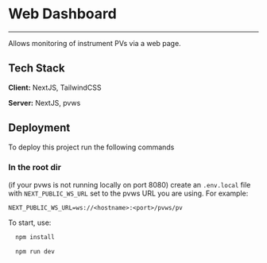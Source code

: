 # Web Dashboard

---

Allows monitoring of instrument PVs via a web page.

## Tech Stack

**Client:** NextJS, TailwindCSS

**Server:** NextJS, pvws

## Deployment

To deploy this project run the following commands

### In the root dir

(if your pvws is not running locally on port 8080) create an `.env.local` file with `NEXT_PUBLIC_WS_URL` set to the pvws URL you are using. For example:

```.env.local
NEXT_PUBLIC_WS_URL=ws://<hostname>:<port>/pvws/pv
```

To start, use:

```bash
  npm install
```

```bash
  npm run dev
```
